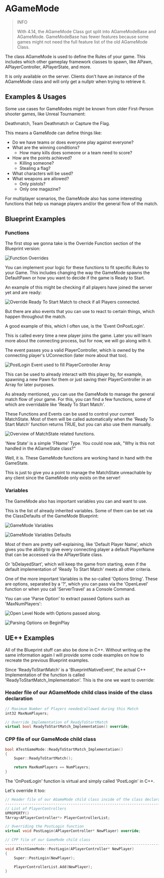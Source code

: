 # AGameMode

> INFO
>
> With 4.14, the AGameMode Class got split into AGameModeBase and AGameMode. GameModeBase has fewer features because some games might not need the full feature list of the old AGameMode Class.

The class AGameMode is used to define the Rules of your game. This includes which other gameplay framework classes to spawn, like APawn, APlayerController, APlayerState, and more.

It is only available on the server. Clients don't have an instance of the AGameMode class and will only get a nullptr when trying to retrieve it.

## Examples & Usages

Some use cases for GameModes might be known from older First-Person shooter games, like Unreal Tournament:

Deathmatch, Team Deathmatch or Capture the Flag.

This means a GameMode can define things like:

- Do we have teams or does everyone play against everyone?
- What are the winning conditions?
  - How many kills does someone or a team need to score?
- How are the points achieved?
  - Killing someone?
  - Stealing a flag?
- What characters will be used?
- What weapons are allowed?
  - Only pistols?
  - Only one magazine?

For multiplayer scenarios, the GameMode also has some interesting functions that help us manage players and/or the general flow of the match.

## Blueprint Examples​

### Functions​

The first stop we gonna take is the Override Function section of the Blueprint version:

![Function Overrides](../images/g_image.png)

You can implement your logic for these functions to fit specific Rules to your Game.
This includes changing the way the GameMode spawns the DefaultPawn or how you want to decide if the game is Ready to Start.

An example of this might be checking if all players have joined the server yet and are ready:

![Override Ready To Start Match to check if all Players connected.](../images/g_image-1.png)

But there are also events that you can use to react to certain things, which happen throughout the match.

A good example of this, which I often use, is the 'Event OnPostLogin'.

This is called every time a new player joins the game. Later you will learn more about the connecting process, but for now, we will go along with it.

The event passes you a valid PlayerController, which is owned by the connecting player's UConnection (later more about that too).

![PostLogin Event used to fill PlayerController Array](../images/g_image-2.png)

This can be used to already interact with this player by, for example, spawning a new Pawn for them or just saving their PlayerController in an Array for later purposes.

As already mentioned, you can use the GameMode to manage the general match flow of your game. For this, you can find a few functions, some of which are overridable like 'Ready To Start Match'.

These Functions and Events can be used to control your current MatchState. Most of them will be called automatically when the 'Ready To Start Match' function returns TRUE, but you can also use them manually.

![Overview of MatchState related functions.](../images/g_image-3.png)

'New State' is a simple 'FName' Type. You could now ask, "Why is this not handled in the AGameState class?"

Well, it is. These GameMode functions are working hand in hand with the GameState.

This is just to give you a point to manage the MatchState unreachable by any client since the GameMode only exists on the server!

### Variables​

The GameMode also has important variables you can and want to use.

This is the list of already inherited variables. Some of them can be set via the ClassDefaults of the GameMode Blueprint:

![GameMode Variables](../images/g_image-4.png)

![GameMode Variables Defaults](../images/g_image-5.png)

Most of them are pretty self-explaining, like 'Default Player Name', which gives you the ability to give every connecting player a default PlayerName that can be accessed via the APlayerState class.

Or 'bDelayedStart', which will keep the game from starting, even if the default implementation of 'Ready To Start Match' meets all other criteria.

One of the more important Variables is the so-called 'Options String'. These are options, separated by a '?', which you can pass via the 'OpenLevel' function or when you call 'ServerTravel' as a Console Command.

You can use 'Parse Option' to extract passed Options such as 'MaxNumPlayers':

![Open Level Node with Options passed along.](../images/g_image-6.png)

![Parsing Options on BeginPlay](../images/g_image-7.png)

## UE++ Examples

All of the Blueprint stuff can also be done in C++. Without writing up the same information again I will provide some code examples on how to recreate the previous Blueprint examples.

Since 'ReadyToStartMatch' is a 'BlueprintNativeEvent', the actual C++ Implementation of the function is called 'ReadyToStartMatch_Implementation'. This is the one we want to override:

### Header file of our AGameMode child class inside of the class declaration

``` cpp
// Maximum Number of Players needed/allowed during this Match
int32 MaxNumPlayers;

// Override Implementation of ReadyToStartMatch
virtual bool ReadyToStartMatch_Implementation() override;
```

### CPP file of our GameMode child class

``` cpp
bool ATestGameMode::ReadyToStartMatch_Implementation()
{
    Super::ReadyToStartMatch();

    return MaxNumPlayers == NumPlayers;
}
```

The 'OnPostLogin' function is virtual and simply called 'PostLogin' in C++.

Let's override it too:

``` cpp
// Header file of our AGameMode child class inside of the class declaration
--------------------------------------------------------------------------------
// List of PlayerControllers
UPROPERTY()
TArray<APlayerController*> PlayerControllerList;

// Overriding the PostLogin function
virtual void PostLogin(APlayerController* NewPlayer) override;
```

``` cpp
// CPP file of our GameMode child class
--------------------------------------------------------------------------------
void ATestGameMode::PostLogin(APlayerController* NewPlayer)
{
    Super::PostLogin(NewPlayer);

    PlayerControllerList.Add(NewPlayer);
}
```
